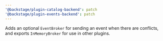 ```yaml
---
'@backstage/plugin-catalog-backend': patch
'@backstage/plugin-events-backend': patch
---
```


Adds an optional `EventBroker` for sending an event when there are conflicts, and exports `InMemoryBroker` for use in other plugins.
